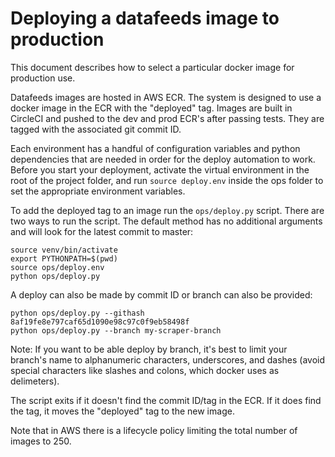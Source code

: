 # Deploying a datafeeds image to production

This document describes how to select a particular docker image for production use.

Datafeeds images are hosted in AWS ECR. The system is designed to use a docker image in the ECR with the "deployed" tag. Images are built in CircleCI and pushed to the dev and prod ECR's after passing tests. They are tagged with the associated git commit ID.

Each environment has a handful of configuration variables and python dependencies that are needed in order for the deploy automation to work. Before you start your deployment, activate the virtual environment in the root of the project folder, and run `source deploy.env` inside the ops folder to set the appropriate environment variables.

To add the deployed tag to an image run the `ops/deploy.py` script. There are two ways to run the script. The default method has no additional arguments and will look for the latest commit to master:

```
source venv/bin/activate
export PYTHONPATH=$(pwd)
source ops/deploy.env
python ops/deploy.py
```

A deploy can also be made by commit ID or branch can also be provided:
```
python ops/deploy.py --githash 8af19fe8e797caf65d1090e98c97c0f9eb58498f
python ops/deploy.py --branch my-scraper-branch
```
Note: If you want to be able deploy by branch, it's best to limit your branch's name to alphanumeric characters, underscores, and dashes (avoid special characters like slashes and colons, which docker uses as delimeters).

The script exits if it doesn't find the commit ID/tag in the ECR. If it does find the tag, it moves the "deployed" tag to the new image.

Note that in AWS there is a lifecycle policy limiting the total number of images to 250. 

